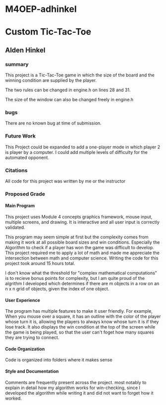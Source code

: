 # M4OEP-adhinkel

# Custom Tic-Tac-Toe

## Alden Hinkel

### summary

This project is a Tic-Tac-Toe game in which the size of the board and the winning condition are supplied by the player.

The two rules can be changed in engine.h on lines 28 and 31.

The size of the window can also be changed freely in engine.h

### bugs

There are no known bug at time of submission.

### Future Work
This Project could be expanded to add a one-player mode in which player 2 is player by a computer. I could add multiple levels of difficulty for the automated opponent.

### Citations
All code for this project was written by me or the instructor

### Proposed Grade
#### Main Program
This project uses Module 4 concepts graphics framework, mouse input, multiple screens, and drawing.
It is interactive and all user input is correctly validated.

This program may seem simple at first but the complexity comes from making it work at all possible board sizes and win conditions.
Especially the Algorithm to check if a player has won the game was difficult to develop.
This project required me to apply a lot of math and made me appreciate the intersection between math and computer science.
Writing the code for this project took around 15 hours total.

I don't know what the threshold for "complex mathematical computations" is to recieve bonus points for complexity,
but I am quite proud of the algrithm I developed which determines if there are m objects in a row on an n x n grid of objects, given the index of one object.
#### User Experience
The program has multiple features to make it user friendly. For example, When you mouse over a square, it has an outline with the color of the player whose turn it is, allowing the players to always know whose turn it is if they lose track.
It also displays the win condition at the top of the screen while the game is being played, so that the user can't foget how many squares they are trying to connect.

#### Code Organization
Code is organized into folders where it makes sense

#### Style and Documentation
Comments are frequently present across the project. most notably to explain in detail how my algorithm works for win-checking, since I developed the algorithm while writing it and did not want to forget how it worked.


